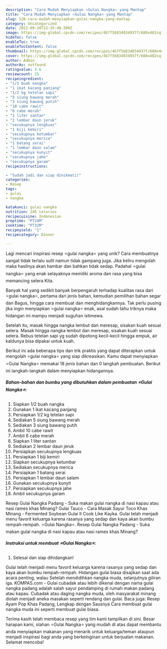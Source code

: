 ```yaml
---
description: "Cara Mudah Menyiapkan ⭐️Gulai Nangka⭐️ yang Mantap"
title: "Cara Mudah Menyiapkan ⭐️Gulai Nangka⭐️ yang Mantap"
slug: 526-cara-mudah-menyiapkan-gulai-nangka-yang-mantap
category: Uncategorized
date: 2022-09-28T22:35:40.598Z
image: https://img-global.cpcdn.com/recipes/4b7f56834034937f/680x482cq70/gulai-nangka-foto-resep-utama.jpg
hideToc: false
enableToc: true
enableTocContent: false
thumbnail: https://img-global.cpcdn.com/recipes/4b7f56834034937f/680x482cq70/gulai-nangka-foto-resep-utama.jpg
cover: https://img-global.cpcdn.com/recipes/4b7f56834034937f/680x482cq70/gulai-nangka-foto-resep-utama.jpg
author: Admin
authorAv: notfound
ratingvalue: 3.6
reviewcount: 25
recipeingredient:
- "1/2 buah nangka"
- "1 ikat kacang panjang"
- "1/2 kg tetelan sapi"
- "5 siung bawang merah"
- "3 siung bawang putih"
- "10 cabe rawit"
- "6 cabe merah"
- "1 liter santan"
- "2 lembar daun jeruk"
- "secukupnya lengkuas"
- "1 biji kemiri"
- "secukupnya ketumbar"
- "secukupnya merica"
- "1 batang serai"
- "1 lembar daun salam"
- "secukupnya kunyit"
- "secukupnya jahe"
- "secukupnya garam"
recipeinstructions:

- "Sudah jadi dan siap dinikmati!"
categories:
- Resep
tags:
- gulai
- nangka

katakunci: gulai nangka 
nutrition: 245 calories
recipecuisine: Indonesian
preptime: "PT24M"
cooktime: "PT32M"
recipeyield: "1"
recipecategory: Dinner

---
```





Lagi mencari inspirasi resep ⭐️gulai nangka⭐️ yang unik? Cara membuatnya sangat tidak terlalu sulit namun tidak gampang juga. Jika keliru mengolah maka hasilnya akan hambar dan bahkan tidak sedap. Padahal ⭐️gulai nangka⭐️ yang enak selayaknya memiliki aroma dan rasa yang bisa memancing selera Kita.





Banyak hal yang sedikit banyak berpengaruh terhadap kualitas rasa dari ⭐️gulai nangka⭐️, pertama dari jenis bahan, kemudian pemilihan bahan segar dan Bagus, hingga cara membuat dan menghidangkannya. Tak perlu pusing jika ingin menyiapkan ⭐️gulai nangka⭐️ enak,      asal sudah tahu triknya maka hidangan ini mampu menjadi suguhan istimewa.














Setelah itu, masak hingga nangka lembut dan meresap, sisakan kuah sesuai selera. Masak hingga nangka lembut dan meresap, sisakan kuah sesuai selera. Rebus tetelan sapi yg sudah dipotong kecil-kecil hingga empuk, air kaldunya bisa dipakai untuk kuah.






Berikut ini ada beberapa tips dan trik praktis yang dapat diterapkan untuk mengolah ⭐️gulai nangka⭐️ yang siap dikreasikan. Kamu dapat menyiapkan ⭐️Gulai Nangka⭐️ memakai 18 jenis bahan dan 0 langkah pembuatan. Berikut ini langkah-langkah dalam menyiapkan hidangannya.

<!--inarticleads1-->

##### Bahan-bahan dan bumbu yang dibutuhkan dalam pembuatan ⭐️Gulai Nangka⭐️:

1. Siapkan 1/2 buah nangka
1. Gunakan 1 ikat kacang panjang
1. Persiapkan 1/2 kg tetelan sapi
1. Sediakan 5 siung bawang merah
1. Sediakan 3 siung bawang putih
1. Ambil 10 cabe rawit
1. Ambil 6 cabe merah
1. Siapkan 1 liter santan
1. Sediakan 2 lembar daun jeruk
1. Persiapkan secukupnya lengkuas
1. Persiapkan 1 biji kemiri
1. Siapkan secukupnya ketumbar
1. Sediakan secukupnya merica
1. Persiapkan 1 batang serai
1. Persiapkan 1 lembar daun salam
1. Gunakan secukupnya kunyit
1. Persiapkan secukupnya jahe
1. Ambil secukupnya garam


Resep Gulai Nangka Padang - Suka makan gulai nangka di nasi kapau atau nasi rames khas Minang? Gulai Tauco - Cara Masak Sayur Toco Khas Minang - Fermented Soybean Gulai II Cook Like Kayka. Gulai telah menjadi menu favorit keluarga karena rasanya yang sedap dan kaya akan bumbu rempah-rempah. ⭐️Gulai Nangka⭐️. Resep Gulai Nangka Padang - Suka makan gulai nangka di nasi kapau atau nasi rames khas Minang? 

<!--inarticleads2-->

##### Instruksi untuk membuat ⭐️Gulai Nangka⭐️:


1. Selesai dan siap dihidangkan!

Gulai telah menjadi menu favorit keluarga karena rasanya yang sedap dan kaya akan bumbu rempah-rempah. Hidangan gulai biasa disajikan saat ada acara penting, walau Setelah mendidihkan nangka muda, selanjutnya giliran iga. KOMPAS.com - Gulai cubadak atau lebih dikenal dengan nama gulai nangka padang adalah salah sayur pendamping di rumah makan padang atau kapau. Cubadak atau daging nangka muda, oleh masyarakat minang diolah menjadi aneka masakan seperti rendang dan gulai. Baca juga: Resep Ayam Pop Khas Padang, Lengkap dengan Sausnya Cara membuat gulai nangka muda ini seperti membuat gulai biasa. 

Terima kasih telah membaca resep yang tim kami tampilkan di sini. Besar harapan kami, olahan ⭐️Gulai Nangka⭐️ yang mudah di atas dapat membantu anda menyiapkan makanan yang menarik untuk keluarga/teman ataupun menjadi inspirasi bagi anda yang berkeinginan untuk berjualan makanan. Selamat mencoba!
